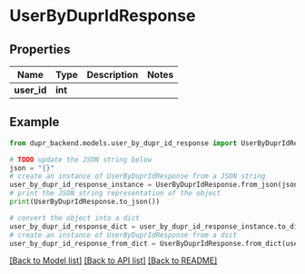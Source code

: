 # UserByDuprIdResponse


## Properties

Name | Type | Description | Notes
------------ | ------------- | ------------- | -------------
**user_id** | **int** |  | 

## Example

```python
from dupr_backend.models.user_by_dupr_id_response import UserByDuprIdResponse

# TODO update the JSON string below
json = "{}"
# create an instance of UserByDuprIdResponse from a JSON string
user_by_dupr_id_response_instance = UserByDuprIdResponse.from_json(json)
# print the JSON string representation of the object
print(UserByDuprIdResponse.to_json())

# convert the object into a dict
user_by_dupr_id_response_dict = user_by_dupr_id_response_instance.to_dict()
# create an instance of UserByDuprIdResponse from a dict
user_by_dupr_id_response_from_dict = UserByDuprIdResponse.from_dict(user_by_dupr_id_response_dict)
```
[[Back to Model list]](../README.md#documentation-for-models) [[Back to API list]](../README.md#documentation-for-api-endpoints) [[Back to README]](../README.md)


